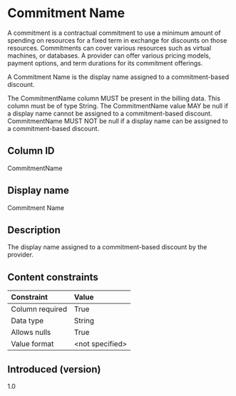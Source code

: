 # Commitment Name

A commitment is a contractual commitment to use a minimum amount of spending on resources for a fixed term in exchange for discounts on those resources. Commitments can cover various resources such as virtual machines, or databases. A provider can offer various pricing models, payment options, and term durations for its commitment offerings.

A Commitment Name is the display name assigned to a commitment-based discount.

The CommitmentName column MUST be present in the billing data. This column must be of type String. The CommitmentName value MAY be null if a display name cannot be assigned to a commitment-based discount. CommitmentName MUST NOT be null if a display name can be assigned to a commitment-based discount.

## Column ID

CommitmentName

## Display name

Commitment Name

## Description

The display name assigned to a commitment-based discount by the provider.

## Content constraints

| Constraint      | Value            |
|:----------------|:-----------------|
| Column required | True             |
| Data type       | String           |
| Allows nulls    | True             |
| Value format    | \<not specified> |

## Introduced (version)

1.0
